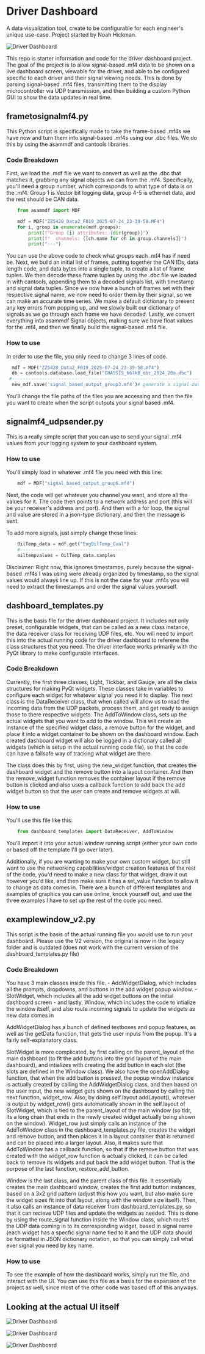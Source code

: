 # Driver Dashboard

A data visualization tool, create to be configurable for each engineer's unique use-case. Project started by Noah Hickman.

![Driver Dashboard](images/examplepic.png)

This repo is starter information and code for the driver dashboard project. The goal of the project is to allow signal-based .mf4 data to be shown on a live dashboard screen, viewable for the driver, and able to be configured specific to each driver and their signal viewing needs. This is done by parsing signal-based .mf4 files, transmitting them to the display microcontroller via UDP transmission, and then building a custom Python GUI to show the data updates in real time.

## frametosignalmf4.py
This Python script is specifically made to take the frame-based .mf4s we have now and turn them into signal-based .mf4s using our .dbc files. We do this by using the asammdf and cantools libraries.

### Code Breakdown
First, we load the .mdf file we want to convert as well as the .dbc that matches it, grabbing any signal objects we can from the .mf4. Specifically, you'll need a group number, which corresponds to what type of data is on the .mf4. Group 1 is Vector bit logging data, group 4-5 is ethernet data, and the rest should be CAN data. 
```python
    from asammdf import MDF

    mdf = MDF("ZZ5420_Data2_F019_2025-07-24_23-39-58.MF4")
    for i, group in enumerate(mdf.groups):
        print(f"Group {i} attributes: {dir(group)}")
        print(f"  channels: {[ch.name for ch in group.channels]}")
        print("---")
```
You can use the above code to check what groups each .mf4 has if need be.
Next, we build an initial list of frames, putting together the CAN IDs, data length code, and data bytes into a single tuple, to create a list of frame tuples.
We then decode these frame tuples by using the .dbc file we loaded in with cantools, appending them to a decoded signals list, with timestamp and signal data tuples.
Since we now have a bunch of frames set with their respective signal name, we now need to order them by their signal, so we can make an accurate time series. We make a default dictionary to prevent any key errors from popping up, and we slowly built our dictionary of signals as we go through each frame we have decoded.
Lastly, we convert everything into asammdf Signal objects, making sure we have float values for the .mf4, and then we finally build the signal-based .mf4 file.

### How to use
In order to use the file, you only need to change 3 lines of code.
```python
  mdf = MDF("ZZ5420_Data2_F019_2025-07-24_23-39-58.mf4")
  db = cantools.database.load_file("CHASSIS_667kB_dbc_2024_20a.dbc")
 #---------------------------------------------------------------------
  new_mdf.save('signal_based_output_group3.mf4')# generate a signal-based output file
```
You'll change the file paths of the files you are accessing and then the file you want to create when the script outputs your signal based .mf4.

## signalmf4_udpsender.py 
This is a really simple script that you can use to send your signal .mf4 values from your logging system to your dashboard system. 

### How to use
You'll simply load in whatever .mf4 file you need with this line:
```python
    mdf = MDF("signal_based_output_group6.mf4")
```
Next, the code will get whatever you channel you want, and store all the values for it.
The code then points to a network address and port (this will be your receiver's address and port).
And then with a for loop, the signal and value are stored in a json-type dictionary, and then the message is sent.

To add more signals, just simply change these lines:
```python
    OilTemp_data = mdf.get("EngOilTemp_Cval")
    #---------------------------------------
    oiltempvalues = OilTemp_data.samples
```

Disclaimer: Right now, this ignores timestamps, purely because the signal-based .mf4s I was using were already organized by timestamp, so the signal values would always line up. If this is not the case for your .mf4s you will need to extract the timestamps and order the signal values yourself.

## dashboard_templates.py
This is the basis file for the driver dashboard project. It includes not only preset, configurable widgets, that can be called as a new class instance, the data receiver class for receiving UDP files, etc. You will need to import this into the actual running code for the driver dashboard to referene the class structures that you need. The driver interface works primarily with the PyQt library to make configurable interfaces.

### Code Breakdown
Currently, the first three classes, Light, Tickbar, and Gauge, are all the class structures for making PyQt widgets. These classes take in variables to configure each widget for whatever signal you need it to display.
The next class is the DataReceiver class, that when called will allow us to read the incoming data from the UDP packets, process them, and get ready to assign those to there respective widgets.
The AddToWindow class, sets up the actual widgets that you want to add to the window. This will create an instance of the specified widget class, a remove button for the widget, and place it into a widget container to be shown on the dashboard window. Each created dashboard widget will also be logged in a dictionary called all widgets (which is setup in the actual running code file), so that the code can have a failsafe way of tracking what widget are there. 

The class does this by first, using the new_widget function, that creates the dashboard widget and the remove button into a layout container. And then the remove_widget function removes the container layout if the remove button is clicked and also uses a callback function to add back the add widget button so that the user can create and remove widgets at will.
### How to use
You'll use this file like this:
```python
    from dashboard_templates import DataReceiver, AddToWindow
```
You'll import it into your actual window running script (either your own code or based off the template I'll go over later).

Additionally, if you are wanting to make your own custom widget, but still want to use the networking capabilities/widget creation features of the rest of the code, you'd need to make a new class for that widget, draw it out however you'd like, and then make sure it has a set_value function to allow it to change as data comes in. There are a bunch of different templates and examples of graphics you can use online, knock yourself out, and use the three examples I have to set up the rest of the code you need.

## examplewindow_v2.py
This script is the basis of the actual running file you would use to run your dashboard. Please use the V2 version, the original is now in the legacy folder and is outdated (does not work with the current version of the dashboard_templates.py file)

### Code Breakdown
You have 3 main classes inside this file. 
    - AddWidgetDialog, which includes all the prompts, dropdowns, and buttons in the add widget popup window.
    - SlotWidget, which includes all the add widget buttons on the initial dashboard screen
    - and lastly, Window, which includes the code to intialize the window itself, and also route incoming signals to update the widgets as new data comes in

AddWidgetDialog has a bunch of defined textboxes and popup features, as well as the getData function, that gets the user inputs from the popup. It's a fairly self-explanatory class. 

SlotWidget is more complicated, by first calling on the parent_layout of the main dashboard (to fit the add buttons into the grid layout of the main dashboard), and intializes with creating the add button in each slot (the slots are defined in the Window class). We also have the openAddDialog function, that when the add button is pressed, the popup window instance is actually created by calling the AddWidgetDialog class, and then based on the user input, the new widget gets shown on the dashboard by calling the next function, widget_row. Also, by doing self.layout.addLayout(), whatever is output by widget_row() gets automatically shown in the self.layout of SlotWidget, which is tied to the parent_layout of the main window (so tldr, its a long chain that ends in the newly created widget actually being shown on the window).
Widget_row just simply calls an instance of the AddToWindow class in the dashboard_templates.py file, creates the widget and remove button, and then places it in a layout container that is returned and can be placed into a larger layout. Also, it makes sure that AddToWindow has a callback function, so that if the remove button that was created with the widget_row function is actually clicked, it can be called back to remove its widgets and put back the add widget button. That is the purpose of the last function, restore_add_button.

Window is the last class, and the parent class of this file. It essentially creates the main dashboard window, creates the first add button instances, based on a 3x2 grid pattern (adjust this how you want, but also make sure the widget sizes fit into that layout, along with the window size itself). Then, it also calls an instance of data receiver from dashboard_templates.py, so that it can recieve UDP files and update the widgets as needed. This is done by using the route_signal function inside the Window class, which routes the UDP data coming in to its corresponding widget, based in signal name (each widget has a specfic signal name tied to it and the UDP data should be formatted in JSON dictionary notation, so that you can simply call what ever signal you need by key name.


### How to use
To see the example of how the dashboard works, simply run the file, and interact with the UI. 
You can use this file as a basis for the expansion of the project as well, since most of the other code was based off of this anyways.



## Looking at the actual UI itself

![Driver Dashboard](images/initialscreen.png)

![Driver Dashboard](images/popup.png)

![Driver Dashboard](images/driver-dashboard-shortexample.gif)

